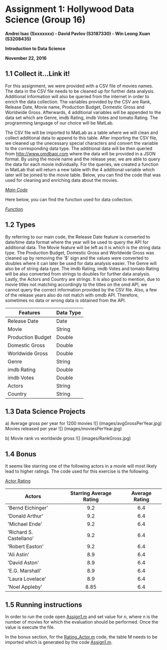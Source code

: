 Assignment 1: Hollywood Data Science (Group 16)
===============================================

**Andrei Isac (Sxxxxxxx) - David Pavlov (S3187330) - Win Leong Xuan (S3208435)**

**Introduction to Data Science**

**November 22, 2016**


1.1 Collect it...Link it!
-------------------------
For this assignment, we were provided with a CSV file of movies names. The data in the CSV file needs to be cleaned up for further data analysis. Additional information will also be queried from the internet in order to enrich the data collection. The variables provided by the CSV are Rank, Release Date, Movie name, Production Budget, Domestic Gross and Worldwide Gross. Afterwards, 4 additional variables will be appended to the data set which are Genre, imdb Rating, imdb Votes and tomato Rating. The programming language of our choice will be MatLab.

The CSV file will be imported to MatLab as a table where we will clean and collect additional data to append to this table. After importing the CSV file, we cleaned up the unecessary special characters and convert the variable to the corresponding data type. The additional data will be then queried from http://www.omdbapi.com where the data will be provided in a JSON format. By using the movie name and the release year, we are able to query the data for each movie individually. For the queries, we created a function in MatLab that will return a new table with the 4 additional variable which later will be joined to the movie table. Below, you can find the code that was used for cleaning and enriching data about the movies. 

[*Main Code*](Assign1.m)

Here below, you can find the function used for data collection.

[*Function*](FetchFromAPI.m)

1.2 Types
---------
By referring to our main code, the Release Date feature is converted to date/time data format where the year will be used to query the API for additional data. The Movie feature will be left as it is which is the string data type. The Production Budget, Domestic Gross and Worldwide Gross was cleaned up by removing the '$' sign and the values were converted to doubles where it can later be used for data analysis easier. The Genre will also be of string data type. The imdb Rating, imdb Votes and tomato Rating will be also converted from strings to doubles for further data analysis. Lastly, the Actors and Country are strings. It is also good to mention, due to movie titles not matching accordingly to the titles on the omd API, we cannot query the correct information provided by the CSV file. Also, a few of the release years also do not match with omdb API. Therefore, sometimes no data or wrong data is obtained from the API.

| Features | Data Type|
|----------|----------|
| Release Date | Date |
| Movie | String |
| Production Budget | Double |
| Domestic Gross | Double |
| Worldwide Gross | Double |
| Genre | String |
| imdb Rating | Double |
| imdb Votes | Double |
| Actors | String |
| Country | String |

1.3 Data Science Projects
-------------------------
  a)
  Average gross per year for 1200 movies
    ![] (images/avgGrossPerYear.jpg) 
  Movies released per year
    ![] (images/moviesPerYear.jpg)
    
   b)
   Movie rank vs worldwide gross
    ![] (images/RankGross.jpg)

1.4 Bonus
---------
It seems like starring one of the following actors in a movie will most likely lead to higher ratings. The code used for this exercise is the following.

[Actor Rating](Rating_Actor.m)

| Actors | Starring Average Rating | Average Rating|
|----------|:----------:|:-----------:|
| 'Bernd Eichinger' | 9.2 | 6.4 |
| 'Donald Arthur' | 9.2 | 6.4 |
| 'Michael Ende'| 9.2 | 6.4 |
| 'Richard S. Castellano' | 9.2 | 6.4 |
| 'Robert Easton' | 9.2 | 6.4 |
| 'Ali Astin' | 8.9 | 6.4 |
| 'David Aston' | 8.9 | 6.4 |
| 'E.G. Marshall' | 8.9 | 6.4 |
| 'Laura Lovelace' | 8.9 | 6.4 |
| 'Noel Appleby' | 8.85 | 6.4 |

1.5 Running instructions
---------
In order to run the code open [Assign1.m](Assign1.m) and set value for *n*, where *n* is the number of movies for which the evaluation should be performed. Once the value is execute the file.

In the bonus section, for the [Rating_Actor.m](Rating_Actor.m) code, the table M needs to be imported which is generated by the code [Assign1.m](Assign1.m).
